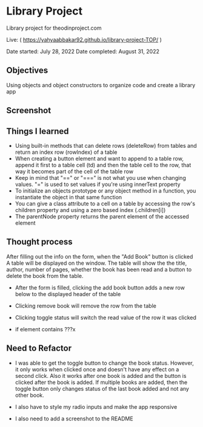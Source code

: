 # Library Project

Library project for theodinproject.com

Live: ( https://yahyaabbakar92.github.io/library-project-TOP/ )

Date started: July 28, 2022
Date completed: August 31, 2022

## Objectives

Using objects and object constructors to organize code and create a library app

## Screenshot

## Things I learned

- Using built-in methods that can delete rows (deleteRow) from tables and return an index row (rowIndex) of a table
- When creating a button element and want to append to a table row, append it first to a table cell (td) and then the table cell to the row, that way it becomes part of the cell of the table row
- Keep in mind that "==" or "===" is not what you use when changing values. "=" is used to set values if you're using innerText property
- To initialize an objects prototype or any object method in a function, you instantiate the object in that same function
- You can give a class attribute to a cell on a table by accessing the row's children property and using a zero based index (.children[i])
- The parentNode property returns the parent element of the accessed element

## Thought process

After filling out the info on the form, when the "Add Book" button is clicked A table will be displayed on the window.
The table will show the the title, author, number of pages, whether the book has been read and a button to delete the book from
the table.

- After the form is filled, clicking the add book button adds a new row below to the displayed header of the table
- Clicking remove book will remove the row from the table
- Clicking toggle status will switch the read value of the row it was clicked

- if element contains ???x

## Need to Refactor

- I was able to get the toggle button to change the book status. However, it only works when clicked once and doesn't have any effect on a second click. Also it works after one book is added and the button is clicked after the book is added. If multiple books are added, then the toggle button only changes status of the last book added and not any other book.

- I also have to style my radio inputs and make the app responsive

- I also need to add a screenshot to the README
